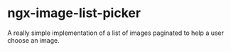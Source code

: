 # ngx-image-list-picker
A really simple implementation of a list of images paginated to help a user choose an image.
